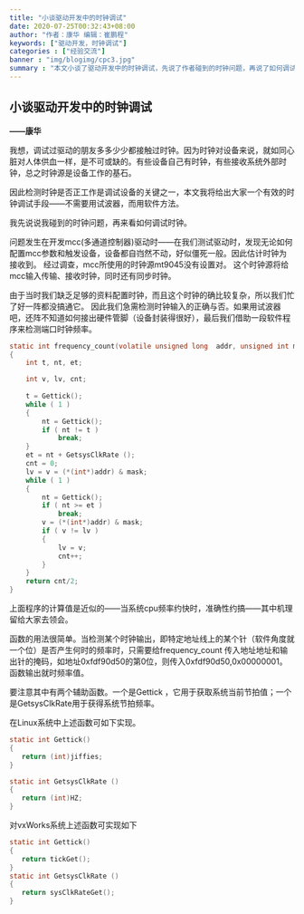 ```yaml
---
title: "小谈驱动开发中的时钟调试"
date: 2020-07-25T00:32:43+08:00
author: "作者：康华 编辑：崔鹏程"
keywords: ["驱动开发，时钟调试"]
categories : ["经验交流"]
banner : "img/blogimg/cpc3.jpg"
summary : "本文小谈了驱动开发中的时钟调试，先说了作者碰到的时钟问题，再说了如何调试时钟，是一篇值得阅读的文章"
---
```

## 小谈驱动开发中的时钟调试
  **――康华**

我想，调试过驱动的朋友多多少少都接触过时钟。因为时钟对设备来说，就如同心脏对人体供血一样，是不可或缺的。有些设备自己有时钟，有些接收系统外部时钟，总之时钟源是设备工作的基石。

因此检测时钟是否正工作是调试设备的关键之一，本文我将给出大家一个有效的时钟调试手段——不需要用试波器，而用软件方法。
     
我先说说我碰到的时钟问题，再来看如何调试时钟。
     
问题发生在开发mcc(多通道控制器)驱动时——在我们测试驱动时，发现无论如何配置mcc参数和触发设备，设备都自岿然不动，好似僵死一般。因此估计时钟为接收到。 经过调查，mcc所使用的时钟源mt9045没有设置对。 这个时钟源将给mcc输入传输、接收时钟，同时还有同步时钟。
      
由于当时我们缺乏足够的资料配置时钟，而且这个时钟的确比较复杂，所以我们忙了好一阵都没搞通它。 因此我们急需检测时钟输入的正确与否。如果用试波器吧，还阵不知道如何接出硬件管脚（设备封装得很好），最后我们借助一段软件程序来检测端口时钟频率。


```c
static int frequency_count(volatile unsigned long  addr, unsigned int mask )
{
    int t, nt, et;

    int v, lv, cnt;
    
    t = Gettick();
    while ( 1 )
    {
        nt = Gettick();
        if ( nt != t )
            break;
    }
    et = nt + GetsysClkRate ();
    cnt = 0;
    lv = v = (*(int*)addr) & mask;
    while ( 1 )
    {
        nt = Gettick();
        if ( nt >= et )
            break;
        v = (*(int*)addr) & mask;
        if ( v != lv )
        {
            lv = v;
            cnt++;
        }
    }
    return cnt/2;
}
```
上面程序的计算值是近似的――当系统cpu频率约快时，准确性约搞――其中机理留给大家去领会。

函数的用法很简单。当检测某个时钟输出，即特定地址线上的某个针（软件角度就一个位）是否产生何时的频率时，只需要给frequency_count 传入地址地址和输出针的掩码，如地址0xfdf90d50的第0位，则传入0xfdf90d50,0x00000001。 函数输出就时频率值。
       
要注意其中有两个辅助函数。一个是Gettick ，它用于获取系统当前节拍值；一个是GetsysClkRate用于获得系统节拍频率。
      
在Linux系统中上述函数可如下实现。
```c
static int Gettick()
{
   return (int)jiffies;
}

static int GetsysClkRate ()
{
   return (int)HZ;
}

```


对vxWorks系统上述函数可实现如下


```c
static int Gettick()
{
   return tickGet();
}
static int GetsysClkRate ()
{
   return sysClkRateGet();
}
```
